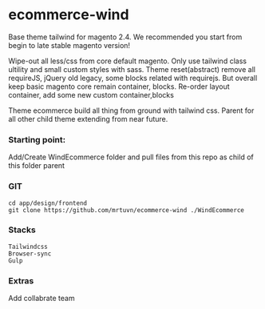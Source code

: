 # ecommerce-wind

Base theme tailwind for magento 2.4. We recommended you start from begin to late stable magento version!

Wipe-out all less/css from core default magento. Only use tailwind class ultility and small custom styles with sass.
Theme reset(abstract) remove all requireJS, jQuery old legacy, some blocks related with requirejs. But overall keep basic magento core remain container, blocks. Re-order layout container, add some new custom container,blocks

Theme ecommerce build all thing from ground with tailwind css. Parent for all other child theme extending from near future.

### Starting point:
Add/Create WindEcommerce folder and pull files from this repo as child of this folder parent

### GIT
    cd app/design/frontend
    git clone https://github.com/mrtuvn/ecommerce-wind ./WindEcommerce

### Stacks
    Tailwindcss
    Browser-sync
    Gulp

### Extras
Add collabrate team


